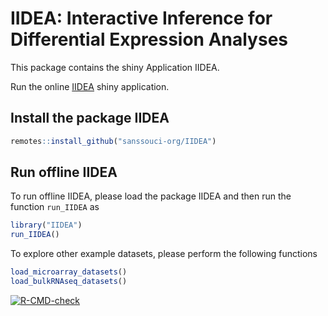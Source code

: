 # IIDEA: Interactive Inference for Differential Expression Analyses

This package contains the shiny Application IIDEA. 

Run the online [IIDEA](https://shiny-iidea-sanssouci.apps.math.cnrs.fr/) shiny application.

## Install the package IIDEA 

``` r
remotes::install_github("sanssouci-org/IIDEA")
```

## Run offline IIDEA

To run offline IIDEA, please load the package IIDEA and then run the function `run_IIDEA` as 

``` r
library("IIDEA")
run_IIDEA()
```

To explore other example datasets, please perform the following functions

``` r 
load_microarray_datasets()
load_bulkRNAseq_datasets()
```

<!-- badges: start -->
[![R-CMD-check](https://github.com/sanssouci-org/IIDEA/actions/workflows/R-CMD-check.yaml/badge.svg)](https://github.com/sanssouci-org/IIDEA/actions/workflows/R-CMD-check.yaml)
<!-- badges: end -->
